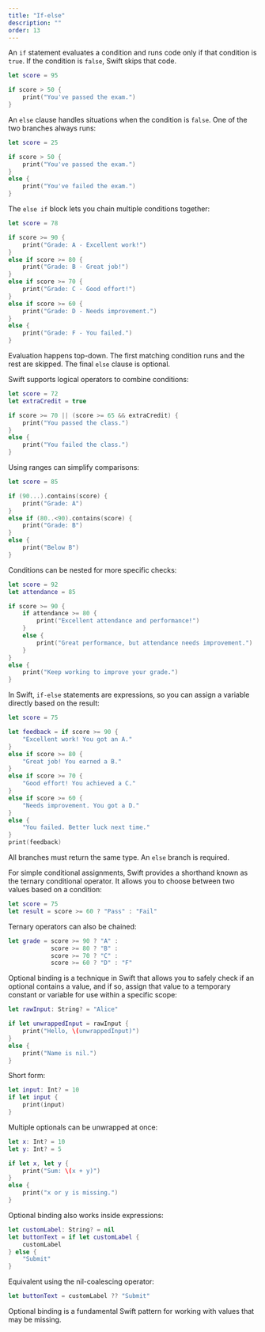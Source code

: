 ```yaml
---
title: "If-else"
description: ""
order: 13
---
```


An `if` statement evaluates a condition and runs code only if that condition is `true`. If the condition is `false`, Swift skips that code.

```swift
let score = 95

if score > 50 {
    print("You've passed the exam.")
}
```

An `else` clause handles situations when the condition is `false`. One of the two branches always runs:

```swift
let score = 25

if score > 50 {
    print("You've passed the exam.")
}
else {
    print("You've failed the exam.")
}
```

The `else if` block lets you chain multiple conditions together:

```swift
let score = 78

if score >= 90 {
    print("Grade: A - Excellent work!")
}
else if score >= 80 {
    print("Grade: B - Great job!")
} 
else if score >= 70 {
    print("Grade: C - Good effort!")
} 
else if score >= 60 {
    print("Grade: D - Needs improvement.")
} 
else {
    print("Grade: F - You failed.")
}
```

Evaluation happens top-down. The first matching condition runs and the rest are skipped. The final `else` clause is optional.

Swift supports logical operators to combine conditions:

```swift
let score = 72
let extraCredit = true

if score >= 70 || (score >= 65 && extraCredit) {
    print("You passed the class.")
} 
else {
    print("You failed the class.")
}
```

Using ranges can simplify comparisons:

```swift
let score = 85

if (90...).contains(score) {
    print("Grade: A")
}
else if (80..<90).contains(score) {
    print("Grade: B")
}
else {
    print("Below B")
}
```

Conditions can be nested for more specific checks:

```swift
let score = 92
let attendance = 85

if score >= 90 {
    if attendance >= 80 {
        print("Excellent attendance and performance!")
    } 
    else {
        print("Great performance, but attendance needs improvement.")
    }
} 
else {
    print("Keep working to improve your grade.")
}
```


In Swift, `if-else` statements are expressions, so you can assign a variable directly based on the result:

```swift
let score = 75

let feedback = if score >= 90 {
    "Excellent work! You got an A."
} 
else if score >= 80 {
    "Great job! You earned a B."
} 
else if score >= 70 {
    "Good effort! You achieved a C."
} 
else if score >= 60 {
    "Needs improvement. You got a D."
} 
else {
    "You failed. Better luck next time."
}
print(feedback)
```

All branches must return the same type. An `else` branch is required.

For simple conditional assignments, Swift provides a shorthand known as the ternary conditional operator. It allows you to choose between two values based on a condition:

```swift
let score = 75
let result = score >= 60 ? "Pass" : "Fail"
```

Ternary operators can also be chained:

```swift
let grade = score >= 90 ? "A" :
            score >= 80 ? "B" :
            score >= 70 ? "C" :
            score >= 60 ? "D" : "F"
```


Optional binding is a technique in Swift that allows you to safely check if an optional contains a value, and if so, assign that value to a temporary constant or variable for use within a specific scope:

```swift
let rawInput: String? = "Alice"

if let unwrappedInput = rawInput {
    print("Hello, \(unwrappedInput)")
} 
else {
    print("Name is nil.")
}
```

Short form:

```swift
let input: Int? = 10
if let input {
    print(input)
}
```

Multiple optionals can be unwrapped at once:

```swift
let x: Int? = 10
let y: Int? = 5

if let x, let y {
    print("Sum: \(x + y)")
}
else {
    print("x or y is missing.")
}
```

Optional binding also works inside expressions:

```swift
let customLabel: String? = nil
let buttonText = if let customLabel {
    customLabel
} else {
    "Submit"
}
```

Equivalent using the nil-coalescing operator:

```swift
let buttonText = customLabel ?? "Submit"
```

Optional binding is a fundamental Swift pattern for working with values that may be missing.

